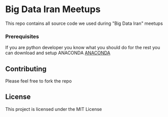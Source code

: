 # Big Data Iran Meetups

This repo contains all source code we used during "Big Data Iran" meetups


### Prerequisites

If you are python developer you know what you should do 
for the rest you can download and setup ANACONDA
[ANACONDA](https://www.continuum.io/downloads)


## Contributing

Please feel free to fork the repo


## License

This project is licensed under the MIT License


